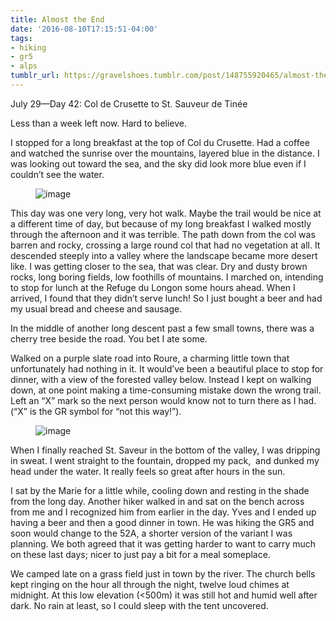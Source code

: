 ```yaml
---
title: Almost the End
date: '2016-08-10T17:15:51-04:00'
tags:
- hiking
- gr5
- alps
tumblr_url: https://gravelshoes.tumblr.com/post/148755920465/almost-the-end
---
```

July 29—Day 42: Col de Crusette to St. Sauveur de Tinée

Less than a week left now. Hard to believe.

I stopped for a long breakfast at the top of Col du Crusette. Had a coffee and watched the sunrise over the mountains, layered blue in the distance. I was looking out toward the sea, and the sky did look more blue even if I couldn’t see the water.

<figure data-orig-width="3264" data-orig-height="2448" class="tmblr-full"><img src="https://66.media.tumblr.com/5034a8897bdef472f77591116f2111b4/tumblr_inline_obooi83wVM1uncvcw_540.jpg" alt="image" data-orig-width="3264" data-orig-height="2448"></figure>

This day was one very long, very hot walk. Maybe the trail would be nice at a different time of day, but because of my long breakfast I walked mostly through the afternoon and it was terrible. The path down from the col was barren and rocky, crossing a large round col that had no vegetation at all. It descended steeply into a valley where the landscape became more desert like. I was getting closer to the sea, that was clear. Dry and dusty brown rocks, long boring fields, low foothills of mountains. I marched on, intending to stop for lunch at the Refuge du Longon some hours ahead. When I arrived, I found that they didn’t serve lunch! So I just bought a beer and had my usual bread and cheese and sausage.

In the middle of another long descent past a few small towns, there was a cherry tree beside the road. You bet I ate some.

Walked on a purple slate road into Roure, a charming little town that unfortunately had nothing in it. It would’ve been a beautiful place to stop for dinner, with a view of the forested valley below. Instead I kept on walking down, at one point making a time-consuming mistake down the wrong trail. Left an “X” mark so the next person would know not to turn there as I had. (“X” is the GR symbol for “not this way!”).

<figure data-orig-width="3264" data-orig-height="2448" class="tmblr-full"><img src="https://66.media.tumblr.com/90517f8c31c29a064440eed9657f8dec/tumblr_inline_obooj0OfOX1uncvcw_540.jpg" alt="image" data-orig-width="3264" data-orig-height="2448"></figure>

When I finally reached St. Saveur in the bottom of the valley, I was dripping in sweat. I went straight to the fountain, dropped my pack, &nbsp;and dunked my head under the water. It really feels so great after hours in the sun.

I sat by the Marie for a little while, cooling down and resting in the shade from the long day. Another hiker walked in and sat on the bench across from me and I recognized him from earlier in the day. Yves and I ended up having a beer and then a good dinner in town. He was hiking the GR5 and soon would change to the 52A, a shorter version of the variant I was planning. We both agreed that it was getting harder to want to carry much on these last days; nicer to just pay a bit for a meal someplace.

We camped late on a grass field just in town by the river. The church bells kept ringing on the hour all through the night, twelve loud chimes at midnight. At this low elevation (\<500m) it was still hot and humid well after dark. No rain at least, so I could sleep with the tent uncovered.

